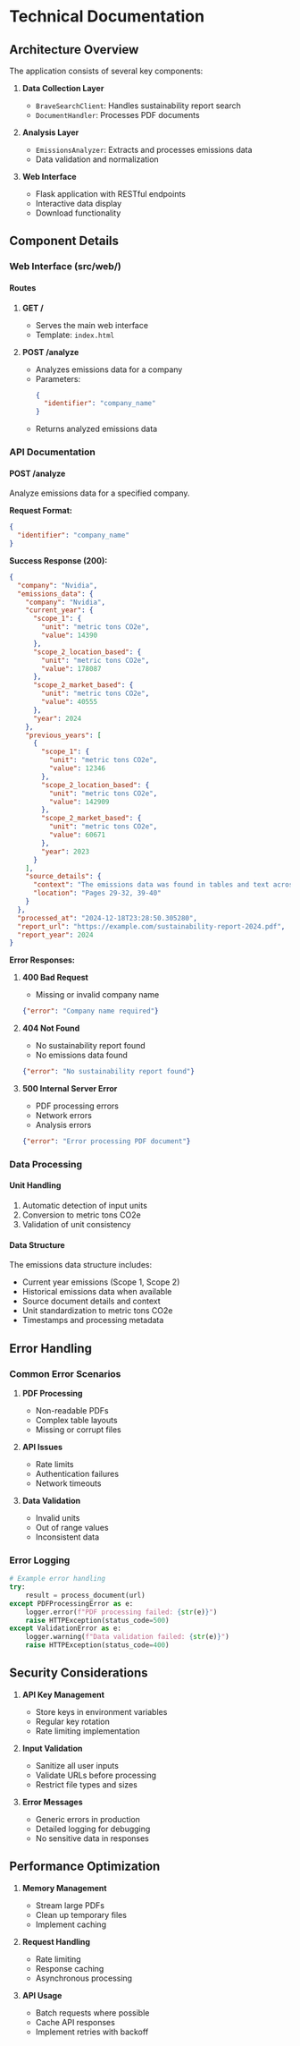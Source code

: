 # Technical Documentation

## Architecture Overview

The application consists of several key components:

1. **Data Collection Layer**
   - `BraveSearchClient`: Handles sustainability report search
   - `DocumentHandler`: Processes PDF documents

2. **Analysis Layer**
   - `EmissionsAnalyzer`: Extracts and processes emissions data
   - Data validation and normalization

3. **Web Interface**
   - Flask application with RESTful endpoints
   - Interactive data display
   - Download functionality

## Component Details

### Web Interface (src/web/)

#### Routes

1. **GET /** 
   - Serves the main web interface
   - Template: `index.html`

2. **POST /analyze**
   - Analyzes emissions data for a company
   - Parameters:
     ```json
     {
       "identifier": "company_name"
     }
     ```
   - Returns analyzed emissions data

### API Documentation

#### POST /analyze

Analyze emissions data for a specified company.

**Request Format:**
```json
{
  "identifier": "company_name"
}
```

**Success Response (200):**
```json
{
  "company": "Nvidia",
  "emissions_data": {
    "company": "Nvidia",
    "current_year": {
      "scope_1": {
        "unit": "metric tons CO2e",
        "value": 14390
      },
      "scope_2_location_based": {
        "unit": "metric tons CO2e",
        "value": 178087
      },
      "scope_2_market_based": {
        "unit": "metric tons CO2e",
        "value": 40555
      },
      "year": 2024
    },
    "previous_years": [
      {
        "scope_1": {
          "unit": "metric tons CO2e",
          "value": 12346
        },
        "scope_2_location_based": {
          "unit": "metric tons CO2e",
          "value": 142909
        },
        "scope_2_market_based": {
          "unit": "metric tons CO2e",
          "value": 60671
        },
        "year": 2023
      }
    ],
    "source_details": {
      "context": "The emissions data was found in tables and text across multiple pages...",
      "location": "Pages 29-32, 39-40"
    }
  },
  "processed_at": "2024-12-18T23:28:50.305280",
  "report_url": "https://example.com/sustainability-report-2024.pdf",
  "report_year": 2024
}
```

**Error Responses:**

1. **400 Bad Request**
   - Missing or invalid company name
   ```json
   {"error": "Company name required"}
   ```

2. **404 Not Found**
   - No sustainability report found
   - No emissions data found
   ```json
   {"error": "No sustainability report found"}
   ```

3. **500 Internal Server Error**
   - PDF processing errors
   - Network errors
   - Analysis errors
   ```json
   {"error": "Error processing PDF document"}
   ```

### Data Processing

#### Unit Handling
1. Automatic detection of input units
2. Conversion to metric tons CO2e
3. Validation of unit consistency

#### Data Structure

The emissions data structure includes:
- Current year emissions (Scope 1, Scope 2)
- Historical emissions data when available
- Source document details and context
- Unit standardization to metric tons CO2e
- Timestamps and processing metadata

## Error Handling

### Common Error Scenarios

1. **PDF Processing**
   - Non-readable PDFs
   - Complex table layouts
   - Missing or corrupt files

2. **API Issues**
   - Rate limits
   - Authentication failures
   - Network timeouts

3. **Data Validation**
   - Invalid units
   - Out of range values
   - Inconsistent data

### Error Logging

```python
# Example error handling
try:
    result = process_document(url)
except PDFProcessingError as e:
    logger.error(f"PDF processing failed: {str(e)}")
    raise HTTPException(status_code=500)
except ValidationError as e:
    logger.warning(f"Data validation failed: {str(e)}")
    raise HTTPException(status_code=400)
```

## Security Considerations

1. **API Key Management**
   - Store keys in environment variables
   - Regular key rotation
   - Rate limiting implementation

2. **Input Validation**
   - Sanitize all user inputs
   - Validate URLs before processing
   - Restrict file types and sizes

3. **Error Messages**
   - Generic errors in production
   - Detailed logging for debugging
   - No sensitive data in responses

## Performance Optimization

1. **Memory Management**
   - Stream large PDFs
   - Clean up temporary files
   - Implement caching

2. **Request Handling**
   - Rate limiting
   - Response caching
   - Asynchronous processing

3. **API Usage**
   - Batch requests where possible
   - Cache API responses
   - Implement retries with backoff